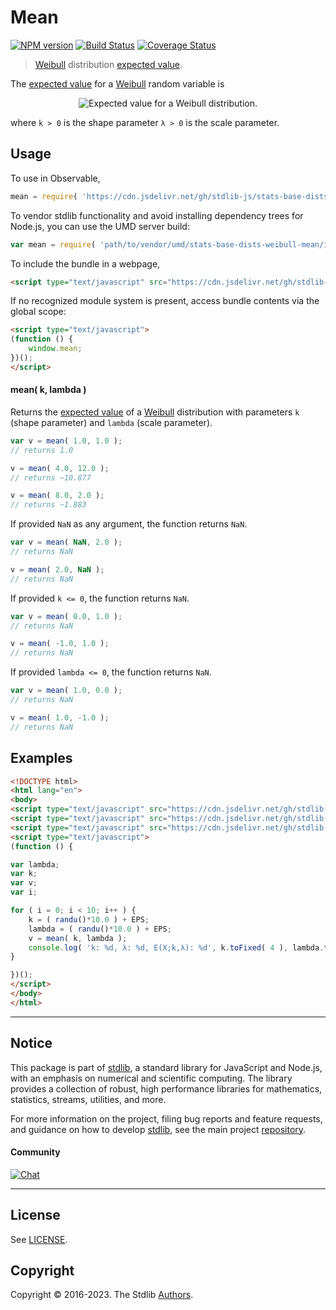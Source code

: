 <!--

@license Apache-2.0

Copyright (c) 2018 The Stdlib Authors.

Licensed under the Apache License, Version 2.0 (the "License");
you may not use this file except in compliance with the License.
You may obtain a copy of the License at

   http://www.apache.org/licenses/LICENSE-2.0

Unless required by applicable law or agreed to in writing, software
distributed under the License is distributed on an "AS IS" BASIS,
WITHOUT WARRANTIES OR CONDITIONS OF ANY KIND, either express or implied.
See the License for the specific language governing permissions and
limitations under the License.

-->

# Mean

[![NPM version][npm-image]][npm-url] [![Build Status][test-image]][test-url] [![Coverage Status][coverage-image]][coverage-url] <!-- [![dependencies][dependencies-image]][dependencies-url] -->

> [Weibull][weibull-distribution] distribution [expected value][expected-value].

<!-- Section to include introductory text. Make sure to keep an empty line after the intro `section` element and another before the `/section` close. -->

<section class="intro">

The [expected value][expected-value] for a [Weibull][weibull-distribution] random variable is

<!-- <equation class="equation" label="eq:weibull_expectation" align="center" raw="\mathbb{E}\left[ X \right] = \lambda \, \Gamma(1+1/k)" alt="Expected value for a Weibull distribution."> -->

<div class="equation" align="center" data-raw-text="\mathbb{E}\left[ X \right] = \lambda \, \Gamma(1+1/k)" data-equation="eq:weibull_expectation">
    <img src="https://cdn.jsdelivr.net/gh/stdlib-js/stdlib@51534079fef45e990850102147e8945fb023d1d0/lib/node_modules/@stdlib/stats/base/dists/weibull/mean/docs/img/equation_weibull_expectation.svg" alt="Expected value for a Weibull distribution.">
    <br>
</div>

<!-- </equation> -->

where `k > 0` is the shape parameter `λ > 0` is the scale parameter.

</section>

<!-- /.intro -->

<!-- Package usage documentation. -->



<section class="usage">

## Usage

To use in Observable,

```javascript
mean = require( 'https://cdn.jsdelivr.net/gh/stdlib-js/stats-base-dists-weibull-mean@umd/browser.js' )
```

To vendor stdlib functionality and avoid installing dependency trees for Node.js, you can use the UMD server build:

```javascript
var mean = require( 'path/to/vendor/umd/stats-base-dists-weibull-mean/index.js' )
```

To include the bundle in a webpage,

```html
<script type="text/javascript" src="https://cdn.jsdelivr.net/gh/stdlib-js/stats-base-dists-weibull-mean@umd/browser.js"></script>
```

If no recognized module system is present, access bundle contents via the global scope:

```html
<script type="text/javascript">
(function () {
    window.mean;
})();
</script>
```

#### mean( k, lambda )

Returns the [expected value][expected-value] of a [Weibull][weibull-distribution] distribution with parameters `k` (shape parameter) and `lambda` (scale parameter).

```javascript
var v = mean( 1.0, 1.0 );
// returns 1.0

v = mean( 4.0, 12.0 );
// returns ~10.877

v = mean( 8.0, 2.0 );
// returns ~1.883
```

If provided `NaN` as any argument, the function returns `NaN`.

```javascript
var v = mean( NaN, 2.0 );
// returns NaN

v = mean( 2.0, NaN );
// returns NaN
```

If provided `k <= 0`, the function returns `NaN`.

```javascript
var v = mean( 0.0, 1.0 );
// returns NaN

v = mean( -1.0, 1.0 );
// returns NaN
```

If provided `lambda <= 0`, the function returns `NaN`.

```javascript
var v = mean( 1.0, 0.0 );
// returns NaN

v = mean( 1.0, -1.0 );
// returns NaN
```

</section>

<!-- /.usage -->

<!-- Package usage notes. Make sure to keep an empty line after the `section` element and another before the `/section` close. -->

<section class="notes">

</section>

<!-- /.notes -->

<!-- Package usage examples. -->

<section class="examples">

## Examples

<!-- eslint no-undef: "error" -->

```html
<!DOCTYPE html>
<html lang="en">
<body>
<script type="text/javascript" src="https://cdn.jsdelivr.net/gh/stdlib-js/random-base-randu@umd/browser.js"></script>
<script type="text/javascript" src="https://cdn.jsdelivr.net/gh/stdlib-js/constants-float64-eps@umd/browser.js"></script>
<script type="text/javascript" src="https://cdn.jsdelivr.net/gh/stdlib-js/stats-base-dists-weibull-mean@umd/browser.js"></script>
<script type="text/javascript">
(function () {

var lambda;
var k;
var v;
var i;

for ( i = 0; i < 10; i++ ) {
    k = ( randu()*10.0 ) + EPS;
    lambda = ( randu()*10.0 ) + EPS;
    v = mean( k, lambda );
    console.log( 'k: %d, λ: %d, E(X;k,λ): %d', k.toFixed( 4 ), lambda.toFixed( 4 ), v.toFixed( 4 ) );
}

})();
</script>
</body>
</html>
```

</section>

<!-- /.examples -->

<!-- Section to include cited references. If references are included, add a horizontal rule *before* the section. Make sure to keep an empty line after the `section` element and another before the `/section` close. -->

<section class="references">

</section>

<!-- /.references -->

<!-- Section for related `stdlib` packages. Do not manually edit this section, as it is automatically populated. -->

<section class="related">

</section>

<!-- /.related -->

<!-- Section for all links. Make sure to keep an empty line after the `section` element and another before the `/section` close. -->


<section class="main-repo" >

* * *

## Notice

This package is part of [stdlib][stdlib], a standard library for JavaScript and Node.js, with an emphasis on numerical and scientific computing. The library provides a collection of robust, high performance libraries for mathematics, statistics, streams, utilities, and more.

For more information on the project, filing bug reports and feature requests, and guidance on how to develop [stdlib][stdlib], see the main project [repository][stdlib].

#### Community

[![Chat][chat-image]][chat-url]

---

## License

See [LICENSE][stdlib-license].


## Copyright

Copyright &copy; 2016-2023. The Stdlib [Authors][stdlib-authors].

</section>

<!-- /.stdlib -->

<!-- Section for all links. Make sure to keep an empty line after the `section` element and another before the `/section` close. -->

<section class="links">

[npm-image]: http://img.shields.io/npm/v/@stdlib/stats-base-dists-weibull-mean.svg
[npm-url]: https://npmjs.org/package/@stdlib/stats-base-dists-weibull-mean

[test-image]: https://github.com/stdlib-js/stats-base-dists-weibull-mean/actions/workflows/test.yml/badge.svg?branch=main
[test-url]: https://github.com/stdlib-js/stats-base-dists-weibull-mean/actions/workflows/test.yml?query=branch:main

[coverage-image]: https://img.shields.io/codecov/c/github/stdlib-js/stats-base-dists-weibull-mean/main.svg
[coverage-url]: https://codecov.io/github/stdlib-js/stats-base-dists-weibull-mean?branch=main

<!--

[dependencies-image]: https://img.shields.io/david/stdlib-js/stats-base-dists-weibull-mean.svg
[dependencies-url]: https://david-dm.org/stdlib-js/stats-base-dists-weibull-mean/main

-->

[chat-image]: https://img.shields.io/gitter/room/stdlib-js/stdlib.svg
[chat-url]: https://gitter.im/stdlib-js/stdlib/

[stdlib]: https://github.com/stdlib-js/stdlib

[stdlib-authors]: https://github.com/stdlib-js/stdlib/graphs/contributors

[umd]: https://github.com/umdjs/umd
[es-module]: https://developer.mozilla.org/en-US/docs/Web/JavaScript/Guide/Modules

[deno-url]: https://github.com/stdlib-js/stats-base-dists-weibull-mean/tree/deno
[umd-url]: https://github.com/stdlib-js/stats-base-dists-weibull-mean/tree/umd
[esm-url]: https://github.com/stdlib-js/stats-base-dists-weibull-mean/tree/esm
[branches-url]: https://github.com/stdlib-js/stats-base-dists-weibull-mean/blob/main/branches.md

[stdlib-license]: https://raw.githubusercontent.com/stdlib-js/stats-base-dists-weibull-mean/main/LICENSE

[weibull-distribution]: https://en.wikipedia.org/wiki/Weibull_distribution

[expected-value]: https://en.wikipedia.org/wiki/Expected_value

</section>

<!-- /.links -->
